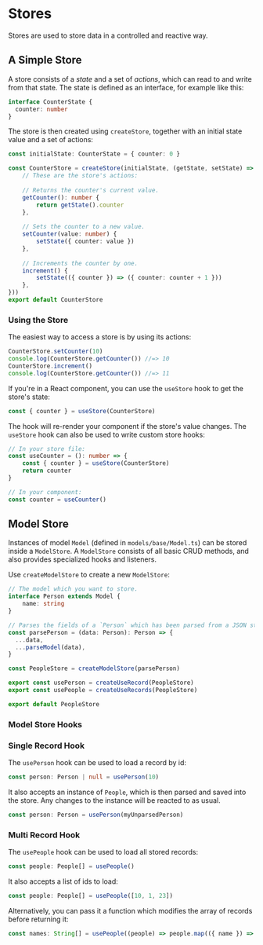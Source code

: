 # Stores

Stores are used to store data in a controlled and reactive way. 

## A Simple Store

A store consists of a _state_ and a set of _actions_, which can read to and write from that state.
The state is defined as an interface, for example like this:

```ts
interface CounterState {
  counter: number
}
```

The store is then created using `createStore`, together with an initial state value and a set of actions:

```ts
const initialState: CounterState = { counter: 0 }

const CounterStore = createStore(initialState, (getState, setState) => ({
    // These are the store's actions:
      
    // Returns the counter's current value.
    getCounter(): number {
        return getState().counter
    },
    
    // Sets the counter to a new value.
    setCounter(value: number) {
        setState({ counter: value })
    },
    
    // Increments the counter by one.
    increment() {
        setState(({ counter }) => ({ counter: counter + 1 }))
    },
}))
export default CounterStore
```

### Using the Store

The easiest way to access a store is by using its actions:

```ts
CounterStore.setCounter(10)
console.log(CounterStore.getCounter()) //=> 10
CounterStore.increment()
console.log(CounterStore.getCounter()) //=> 11
```

If you're in a React component, you can use the `useStore` hook to get the store's state:

```ts
const { counter } = useStore(CounterStore)
```

The hook will re-render your component if the store's value changes. The `useStore` hook can also be used to write custom store hooks:

```ts
// In your store file:
const useCounter = (): number => {
    const { counter } = useStore(CounterStore)
    return counter
}

// In your component:
const counter = useCounter()
```

## Model Store

Instances of model `Model` (defined in `models/base/Model.ts`) can be stored inside a `ModelStore`.
A `ModelStore` consists of all basic CRUD methods, and also provides specialized hooks and listeners.

Use `createModelStore` to create a new `ModelStore`:

```ts
// The model which you want to store.
interface Person extends Model {
    name: string
}

// Parses the fields of a `Person` which has been parsed from a JSON string.
const parsePerson = (data: Person): Person => {
  ...data,
  ...parseModel(data),
}

const PeopleStore = createModelStore(parsePerson)

export const usePerson = createUseRecord(PeopleStore)
export const usePeople = createUseRecords(PeopleStore)

export default PeopleStore
```

### Model Store Hooks

### Single Record Hook

The `usePerson` hook can be used to load a record by id:
```ts
const person: Person | null = usePerson(10)
```

It also accepts an instance of `People`, which is then parsed and saved into the store. Any changes to the instance will be reacted to as usual.

```ts
const person: Person = usePerson(myUnparsedPerson)
```

### Multi Record Hook

The `usePeople` hook can be used to load all stored records:

```ts
const people: People[] = usePeople()
```

It also accepts a list of ids to load:

```ts
const people: People[] = usePeople([10, 1, 23])
```

Alternatively, you can pass it a function which modifies the array of records before returning it:

```ts
const names: String[] = usePeople((people) => people.map(({ name }) => name))
```



